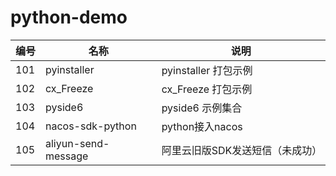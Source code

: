 # python-demo

| 编号 | 名称                | 说明                          |
|------|---------------------|-----------------------------|
| 101  | pyinstaller         | pyinstaller 打包示例          |
| 102  | cx_Freeze           | cx_Freeze 打包示例            |
| 103  | pyside6             | pyside6 示例集合              |
| 104  | nacos-sdk-python    | python接入nacos               |
| 105  | aliyun-send-message | 阿里云旧版SDK发送短信（未成功） |


